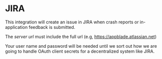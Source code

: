 JIRA
====

This integration will create an issue in JIRA when crash reports or in-application feedback is submitted.

The *server url* must include the full url (e.g, https://appblade.atlassian.net)

Your user name and password will be needed until we sort out how we are going to handle OAuth client secrets for a decentralized system like JIRA.
